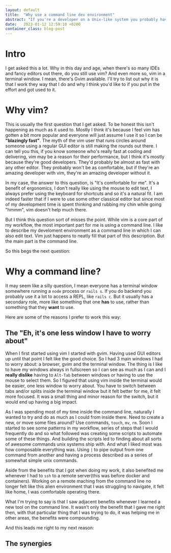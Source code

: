```yaml
---
layout: default
title:  "Why use a command line dev environment"
abstract: "If you're a developer on a Unix-like system you probably have a lot of dotfiles in your $HOME folder. It's likely that you don't really pay a lot of attention to them and so they start to get pretty stuffed and complex. Let's learn how to manage them and keep them cleaner"
date:   2023-01-12 12:59:10 +0200
container_class: blog-post
---
```

# Intro

I get asked this a lot. Why in this day and age, when there's so many IDEs and fancy editors out there, do you still use vim? And even more so, vim in a terminal window. I mean, there's Gvim available. I'll try to list out why it is that I work they way that I do and why I think you'd like to if you put in the effort and got used to it.


# Why vim?

This is usually the first question that I get asked. To be honest this isn't happening as much as it used to. Mostly I think it's because I feel vim has gotten a bit more popular and everyone will just assume I use it so I can be **"blazingly fast"**. The myth of the vim user that runs circles around someone using a regular GUI editor is still making the rounds out there. I can tell you this, if you know someone who's really fast at coding and delivering, vim may be a reason for their performance, but I think it's mostly because they're good developers. They'd probably be almost as fast with any other editor. They probably won't be as comfortable, but if they're an amazing developer with vim, they're an amazing developer without it.

In my case, the answer to this question, is "It's comfortable for me". It's a benefit of ergonomics, I don't really like using the mouse to edit text, I always prefer using the keyboard for shortcuts and so it's a natural fit. I am indeed faster that if I were to use some other classical editor but since most of my development time is spent thinking and rubbing my chin while going "hmmm", vim doesn't help much there.

But I think this question sort of misses the point. While vim is a core part of my workflow, the most important part for me is using a command line. I like to describe my develoment environment as a command line in which I can also edit text. Vim just happens to neatly fill that part of this description. But the main part is the command line.

So this begs the next question:

# Why a command line?

It may seem like a silly question, I mean everyone has a terminal window somewhere running a `node` process or `rails s`. If you do backend you probably use it a lot to access a REPL, like `rails c`. But it usually has a secondary role, more like something that one **has** to use, rather than something that they **want** to use.

Here are some of the reasons I prefer to work this way:

## The "Eh, it's one less window I have to worry about"

When I first started using vim I started with gvim. Having used GUI editors up until that point I felt like the good choice. So I had 3 main windows I had to worry about: a browser, gvim and the terminal window. The thing is I like to have my windows always in fullscreen so I can see as much as I can and I **really dislike** having to `Alt-Tab` between windows or having to use the mouse to select them. So I figured that using vim inside the terminal would be easier, one less window to worry about. You have to switch between tabs and/or splits inside the terminal window but it felt better for me, it felt more focused.
It was a small thing and minor reason for the switch, but it would end up having a big impact.

As I was spending most of my time inside the command line, naturally I wanted to try and do as much as I could from inside there. Need to create a new, or move some files around? Use commands, `touch`, `mv`, `rm`. Soon I started to see some patterns in my workflow, series of steps that I would frequently do and so what followed was creating some scripts to automate some of these things. And building the scripts led to finding about all sorts of awesome commands unix systems ship with. And
what I liked most was how composable everything was. Using `|` to pipe output from one command from another and having a process described as a series of somewhat simple unix commands.

Aside from the benefits that I got when doing my work, it also benefited me whenever I had to `ssh` to a remote server(this was before docker and containers). Working on a remote maching from the command line no longer felt like this alien environment that I was struggling to navigate, it felt like home, I was comfortable operating there.

What I'm trying to say is that I saw adjacent benefits whenever I learned a new tool on the command line. It wasn't only the benefit that I gave me right then, with that particular thing that I was trying to do, it was helping me in other areas, the benefits were compounding.

And this leads me right to my next reason:

## The synergies
